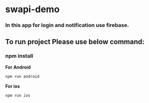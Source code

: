 # swapi-demo
### In this app for login and notification use firebase.
## To run project Please use below command:

### npm install

**For Android**

```sh
npm run android
```

**For ios**

```sh
npm run ios
```
